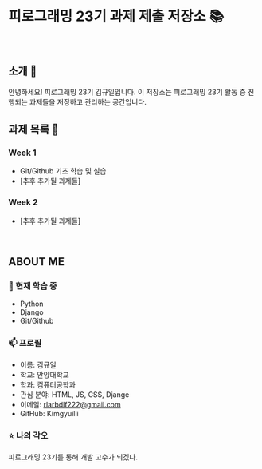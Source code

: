 # 피로그래밍 23기 과제 제출 저장소 📚
<br>

## 소개 🚀
안녕하세요! 피로그래밍 23기 김규일입니다.
이 저장소는 피로그래밍 23기 활동 중 진행되는 과제들을 저장하고 관리하는 공간입니다.
<br>

## 과제 목록 📕
### Week 1
- Git/Github 기초 학습 및 실습
- [추후 추가될 과제들]

### Week 2
- [추후 추가될 과제들]
<br>

## ABOUT ME
### 🌱 현재 학습 중
- Python
- Django
- Git/Github

### 📫 프로필
- 이름: 김규일
- 학교: 안양대학교
- 학과: 컴퓨터공학과
- 관심 분야: HTML, JS, CSS, Djange
- 이메일: rlarbdlf222@gmail.com
- GitHub: Kimgyuilli

### ⭐ 나의 각오
피로그래밍 23기를 통해 개발 고수가 되겠다. 
